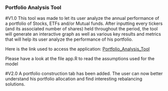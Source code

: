 ### Portfolio Analysis Tool

#V1.0
This tool was made to let its user analyze the annual performance of a portfolio of Stocks, ETFs and/or Mutual funds. After inputting every tickers (and its associated number of shares) held throughout the period, the tool will generate an interactive graph as well as various key results and metrics that will help its user analyze the performance of his portfolio.

Here is the link used to access the application: [Portfolio_Analysis_Tool](https://anthonytr.shinyapps.io/Portfolio_Analysis_Tool/)

Please have a look at the file app.R to read the assumptions used for the model

#V2.0
A portfolio construction tab has been added. The user can now better understand his portfolio allocation and find interesting rebalancing solutions.
